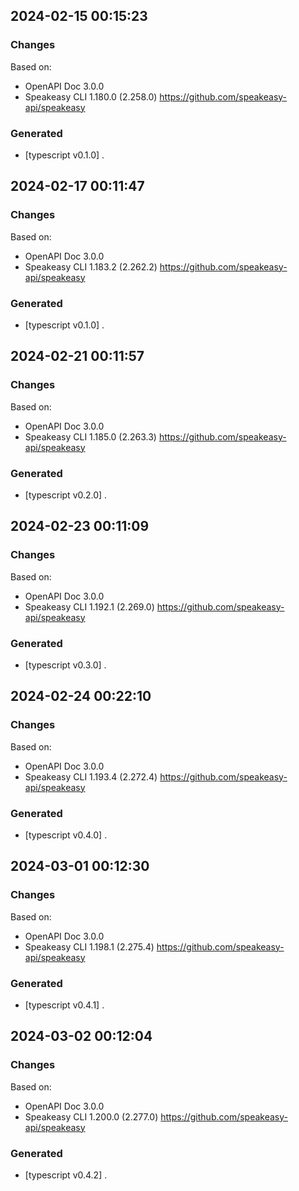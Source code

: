 

## 2024-02-15 00:15:23
### Changes
Based on:
- OpenAPI Doc 3.0.0 
- Speakeasy CLI 1.180.0 (2.258.0) https://github.com/speakeasy-api/speakeasy
### Generated
- [typescript v0.1.0] .

## 2024-02-17 00:11:47
### Changes
Based on:
- OpenAPI Doc 3.0.0 
- Speakeasy CLI 1.183.2 (2.262.2) https://github.com/speakeasy-api/speakeasy
### Generated
- [typescript v0.1.0] .

## 2024-02-21 00:11:57
### Changes
Based on:
- OpenAPI Doc 3.0.0 
- Speakeasy CLI 1.185.0 (2.263.3) https://github.com/speakeasy-api/speakeasy
### Generated
- [typescript v0.2.0] .

## 2024-02-23 00:11:09
### Changes
Based on:
- OpenAPI Doc 3.0.0 
- Speakeasy CLI 1.192.1 (2.269.0) https://github.com/speakeasy-api/speakeasy
### Generated
- [typescript v0.3.0] .

## 2024-02-24 00:22:10
### Changes
Based on:
- OpenAPI Doc 3.0.0 
- Speakeasy CLI 1.193.4 (2.272.4) https://github.com/speakeasy-api/speakeasy
### Generated
- [typescript v0.4.0] .

## 2024-03-01 00:12:30
### Changes
Based on:
- OpenAPI Doc 3.0.0 
- Speakeasy CLI 1.198.1 (2.275.4) https://github.com/speakeasy-api/speakeasy
### Generated
- [typescript v0.4.1] .

## 2024-03-02 00:12:04
### Changes
Based on:
- OpenAPI Doc 3.0.0 
- Speakeasy CLI 1.200.0 (2.277.0) https://github.com/speakeasy-api/speakeasy
### Generated
- [typescript v0.4.2] .